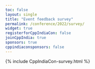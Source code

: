 ```yaml
---
toc: false
layout: single
title: "Event feedback survey"
permalink: /conference/2022/survey/
widget: true
registerforCppIndiaCon: false
joinCppIndia: true
sponsors: true
cppindiaconsponsors: false
---
```


{% include CppIndiaCon-survey.html %}

<pre>




</pre>